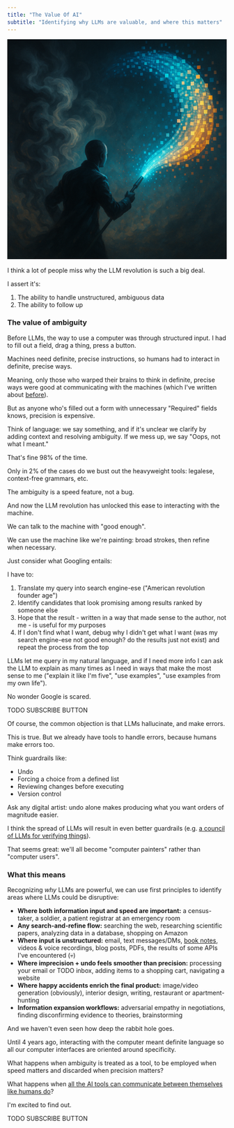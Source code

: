 ```yaml
---
title: "The Value Of AI"
subtitle: "Identifying why LLMs are valuable, and where this matters"
---
```


<!------------------------- REFERENCE LINKS BLOCK ----------------------------------->
<!----------------------- END REFERENCE LINKS BLOCK --------------------------------->

![](./images/image.png)

I think a lot of people miss why the LLM revolution is such a big deal.

I assert it's:

1. The ability to handle unstructured, ambiguous data
2. The ability to follow up

### The value of ambiguity
Before LLMs, the way to use a computer was through structured input. I had to fill out a field, drag a thing, press a button.

Machines need definite, precise instructions, so humans had to interact in definite, precise ways.

Meaning, only those who warped their brains to think in definite, precise ways were good at communicating with the machines (which I've written about [before](https://mieubrisse.substack.com/p/let-programming-burn)).

But as anyone who's filled out a form with unnecessary "Required" fields knows, precision is expensive.

Think of language: we say something, and if it's unclear we clarify by adding context and resolving ambiguity. If we mess up, we say "Oops, not what I meant."

That's fine 98% of the time.

Only in 2% of the cases do we bust out the heavyweight tools: legalese, context-free grammars, etc.

The ambiguity is a speed feature, not a bug.

And now the LLM revolution has unlocked this ease to interacting with the machine.

We can talk to the machine with "good enough".

We can use the machine like we're painting: broad strokes, then refine when necessary.

Just consider what Googling entails:

I have to:

1. Translate my query into search engine-ese ("American revolution founder age")
1. Identify candidates that look promising among results ranked by someone else
1. Hope that the result - written in a way that made sense to the author, not me - is useful for my purposes
1. If I don't find what I want, debug why I didn't get what I want (was my search engine-ese not good enough? do the results just not exist) and repeat the process from the top

LLMs let me query in my natural language, and if I need more info I can ask the LLM to explain as many times as I need in ways that make the most sense to me ("explain it like I'm five", "use examples", "use examples from my own life").

No wonder Google is scared.

TODO SUBSCRIBE BUTTON

Of course, the common objection is that LLMs hallucinate, and make errors.

This is true. But we already have tools to handle errors, because humans make errors too.

Think guardrails like:

- Undo
- Forcing a choice from a defined list
- Reviewing changes before executing
- Version control

Ask any digital artist: undo alone makes producing what you want orders of magnitude easier.

I think the spread of LLMs will result in even better guardrails (e.g. [a council of LLMs for verifying things](https://github.com/haizelabs/verdict)).

That seems great: we'll all become "computer painters" rather than "computer users".

### What this means
Recognizing _why_ LLMs are powerful, we can use first principles to identify areas where LLMs could be disruptive:

- **Where both information input and speed are important:** a census-taker, a soldier, a patient registrar at an emergency room
- **Any search-and-refine flow:** searching the web, researching scientific papers, analyzing data in a database, shopping on Amazon
- **Where input is unstructured:** email, text messages/DMs, [book notes](https://mieubrisse.substack.com/p/categorizing-book-notes-with-ai), videos & voice recordings, blog posts, PDFs, the results of some APIs I've encountered (💀)
- **Where imprecision + undo feels smoother than precision:** processing your email or TODO inbox, adding items to a shopping cart, navigating a website 
- **Where happy accidents enrich the final product:** image/video generation (obviously), interior design, writing, restaurant or apartment-hunting
- **Information expansion workflows:** adversarial empathy in negotiations, finding disconfirming evidence to theories, brainstorming

And we haven't even seen how deep the rabbit hole goes.

Until 4 years ago, interacting with the computer meant definite language so all our computer interfaces are oriented around specificity.

What happens when ambiguity is treated as a tool, to be employed when speed matters and discarded when precision matters?

What happens when [all the AI tools can communicate between themselves like humans do](https://plainenglish.io/eli5/what-is-model-context-protocol)?

I'm excited to find out.

TODO SUBSCRIBE BUTTON

<!------------------ IG POST DESCRIPTION --------------------->
<!--
TODO

👉 Read the full article (link in bio)

#hashtag1 #hashtag2 #hashtag3
-->

<!-------------------- IG STORY TEXT ------------------------->
<!--
TODO
-->
